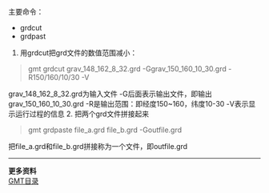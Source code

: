 主要命令：
- grdcut
- grdpast
1. 用grdcut把grd文件的数值范围减小：
> gmt grdcut grav_148_162_8_32.grd -Ggrav_150_160_10_30.grd -R150/160/10/30 -V

grav_148_162_8_32.grd为输入文件
-G后面表示输出文件，即输出grav_150_160_10_30.grd
-R是输出范围：即经度150~160，纬度10-30
-V表示显示运行过程的信息
2. 把两个grd文件拼接起来
> gmt grdpaste file_a.grd file_b.grd -Goutfile.grd    

把file_a.grd和file_b.grd拼接称为一个文件，即outfile.grd

---
**更多资料**  
[GMT目录](https://www.jianshu.com/p/321f67983c42)
